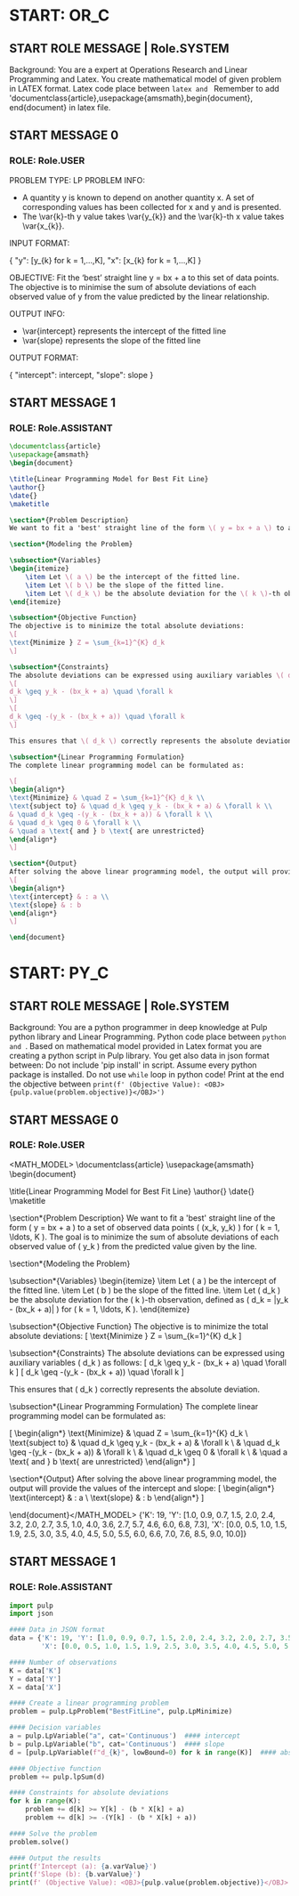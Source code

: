 # START: OR_C 
## START ROLE MESSAGE | Role.SYSTEM 
Background: You are a expert at Operations Research and Linear Programming and Latex. You create mathematical model of given problem in LATEX format. Latex code place between ```latex and ``` Remember to add 'documentclass{article},usepackage{amsmath},begin{document}, end{document} in latex file. 
## START MESSAGE 0 
### ROLE: Role.USER
<DESCRIPTION>
PROBLEM TYPE: LP
PROBLEM INFO:

- A quantity y is known to depend on another quantity x. A set of corresponding values has been collected for x and y and is presented.
- The \var{k}-th y value takes \var{y_{k}} and the \var{k}-th x value takes \var{x_{k}}.

INPUT FORMAT:

{
    "y": [y_{k} for k = 1,...,K],
    "x": [x_{k} for k = 1,...,K]
}


OBJECTIVE: Fit the ‘best’ straight line y = bx + a to this set of data points. The objective is to minimise the sum of absolute deviations of each observed value of y from the value predicted by the linear relationship.

OUTPUT INFO:

- \var{intercept} represents the intercept of the fitted line
- \var{slope} represents the slope of the fitted line

OUTPUT FORMAT:

{
    "intercept": intercept,
    "slope": slope
}
</DESCRIPTION>


## START MESSAGE 1 
### ROLE: Role.ASSISTANT
```latex
\documentclass{article}
\usepackage{amsmath}
\begin{document}

\title{Linear Programming Model for Best Fit Line}
\author{}
\date{}
\maketitle

\section*{Problem Description}
We want to fit a 'best' straight line of the form \( y = bx + a \) to a set of observed data points \( (x_k, y_k) \) for \( k = 1, \ldots, K \). The goal is to minimize the sum of absolute deviations of each observed value of \( y_k \) from the predicted value given by the line.

\section*{Modeling the Problem}

\subsection*{Variables}
\begin{itemize}
    \item Let \( a \) be the intercept of the fitted line.
    \item Let \( b \) be the slope of the fitted line.
    \item Let \( d_k \) be the absolute deviation for the \( k \)-th observation, defined as \( d_k = |y_k - (bx_k + a)| \) for \( k = 1, \ldots, K \).
\end{itemize}

\subsection*{Objective Function}
The objective is to minimize the total absolute deviations:
\[
\text{Minimize } Z = \sum_{k=1}^{K} d_k
\]

\subsection*{Constraints}
The absolute deviations can be expressed using auxiliary variables \( d_k \) as follows:
\[
d_k \geq y_k - (bx_k + a) \quad \forall k
\]
\[
d_k \geq -(y_k - (bx_k + a)) \quad \forall k
\]

This ensures that \( d_k \) correctly represents the absolute deviation.

\subsection*{Linear Programming Formulation}
The complete linear programming model can be formulated as:

\[
\begin{align*}
\text{Minimize} & \quad Z = \sum_{k=1}^{K} d_k \\
\text{subject to} & \quad d_k \geq y_k - (bx_k + a) & \forall k \\
& \quad d_k \geq -(y_k - (bx_k + a)) & \forall k \\
& \quad d_k \geq 0 & \forall k \\
& \quad a \text{ and } b \text{ are unrestricted}
\end{align*}
\]

\section*{Output}
After solving the above linear programming model, the output will provide the values of the intercept and slope:
\[
\begin{align*}
\text{intercept} & : a \\
\text{slope} & : b
\end{align*}
\]

\end{document}
```

# START: PY_C 
## START ROLE MESSAGE | Role.SYSTEM 
Background: You are a python programmer in deep knowledge at Pulp python library and Linear Programming. Python code place between ```python and ```. Based on mathematical model provided in Latex format you are creating a python script in Pulp library. You get also data in json format between: <DATA></DATA> Do not include 'pip install' in script. Assume every python package is installed. Do not use `while` loop in python code! Print at the end the objective between <OBJ></OBJ> `print(f' (Objective Value): <OBJ>{pulp.value(problem.objective)}</OBJ>')` 
## START MESSAGE 0 
### ROLE: Role.USER
<MATH_MODEL>
\documentclass{article}
\usepackage{amsmath}
\begin{document}

\title{Linear Programming Model for Best Fit Line}
\author{}
\date{}
\maketitle

\section*{Problem Description}
We want to fit a 'best' straight line of the form \( y = bx + a \) to a set of observed data points \( (x_k, y_k) \) for \( k = 1, \ldots, K \). The goal is to minimize the sum of absolute deviations of each observed value of \( y_k \) from the predicted value given by the line.

\section*{Modeling the Problem}

\subsection*{Variables}
\begin{itemize}
    \item Let \( a \) be the intercept of the fitted line.
    \item Let \( b \) be the slope of the fitted line.
    \item Let \( d_k \) be the absolute deviation for the \( k \)-th observation, defined as \( d_k = |y_k - (bx_k + a)| \) for \( k = 1, \ldots, K \).
\end{itemize}

\subsection*{Objective Function}
The objective is to minimize the total absolute deviations:
\[
\text{Minimize } Z = \sum_{k=1}^{K} d_k
\]

\subsection*{Constraints}
The absolute deviations can be expressed using auxiliary variables \( d_k \) as follows:
\[
d_k \geq y_k - (bx_k + a) \quad \forall k
\]
\[
d_k \geq -(y_k - (bx_k + a)) \quad \forall k
\]

This ensures that \( d_k \) correctly represents the absolute deviation.

\subsection*{Linear Programming Formulation}
The complete linear programming model can be formulated as:

\[
\begin{align*}
\text{Minimize} & \quad Z = \sum_{k=1}^{K} d_k \\
\text{subject to} & \quad d_k \geq y_k - (bx_k + a) & \forall k \\
& \quad d_k \geq -(y_k - (bx_k + a)) & \forall k \\
& \quad d_k \geq 0 & \forall k \\
& \quad a \text{ and } b \text{ are unrestricted}
\end{align*}
\]

\section*{Output}
After solving the above linear programming model, the output will provide the values of the intercept and slope:
\[
\begin{align*}
\text{intercept} & : a \\
\text{slope} & : b
\end{align*}
\]

\end{document}</MATH_MODEL>
<DATA>
{'K': 19, 'Y': [1.0, 0.9, 0.7, 1.5, 2.0, 2.4, 3.2, 2.0, 2.7, 3.5, 1.0, 4.0, 3.6, 2.7, 5.7, 4.6, 6.0, 6.8, 7.3], 'X': [0.0, 0.5, 1.0, 1.5, 1.9, 2.5, 3.0, 3.5, 4.0, 4.5, 5.0, 5.5, 6.0, 6.6, 7.0, 7.6, 8.5, 9.0, 10.0]}</DATA>


## START MESSAGE 1 
### ROLE: Role.ASSISTANT
```python
import pulp
import json

#### Data in JSON format
data = {'K': 19, 'Y': [1.0, 0.9, 0.7, 1.5, 2.0, 2.4, 3.2, 2.0, 2.7, 3.5, 1.0, 4.0, 3.6, 2.7, 5.7, 4.6, 6.0, 6.8, 7.3], 
        'X': [0.0, 0.5, 1.0, 1.5, 1.9, 2.5, 3.0, 3.5, 4.0, 4.5, 5.0, 5.5, 6.0, 6.6, 7.0, 7.6, 8.5, 9.0, 10.0]}

#### Number of observations
K = data['K']
Y = data['Y']
X = data['X']

#### Create a linear programming problem
problem = pulp.LpProblem("BestFitLine", pulp.LpMinimize)

#### Decision variables
a = pulp.LpVariable("a", cat='Continuous')  #### intercept
b = pulp.LpVariable("b", cat='Continuous')  #### slope
d = [pulp.LpVariable(f"d_{k}", lowBound=0) for k in range(K)]  #### absolute deviations

#### Objective function
problem += pulp.lpSum(d)

#### Constraints for absolute deviations
for k in range(K):
    problem += d[k] >= Y[k] - (b * X[k] + a)
    problem += d[k] >= -(Y[k] - (b * X[k] + a))

#### Solve the problem
problem.solve()

#### Output the results
print(f'Intercept (a): {a.varValue}')
print(f'Slope (b): {b.varValue}')
print(f' (Objective Value): <OBJ>{pulp.value(problem.objective)}</OBJ>')
```

